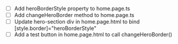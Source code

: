 - [ ] Add heroBorderStyle property to home.page.ts
- [ ] Add changeHeroBorder method to home.page.ts
- [ ] Update hero-section div in home.page.html to bind [style.border]="heroBorderStyle"
- [ ] Add a test button in home.page.html to call changeHeroBorder()

